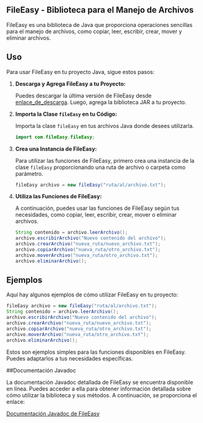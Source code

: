 ## FileEasy - Biblioteca para el Manejo de Archivos 


FileEasy es una biblioteca de Java que proporciona operaciones sencillas para el manejo de archivos, como copiar, leer, escribir, crear, mover y eliminar archivos.

## Uso

Para usar FileEasy en tu proyecto Java, sigue estos pasos:

1. **Descarga y Agrega FileEasy a tu Proyecto:**

    Puedes descargar la última versión de FileEasy desde [enlace_de_descarga](enlace_de_descarga). Luego, agrega la biblioteca JAR a tu proyecto.

2. **Importa la Clase `fileEasy` en tu Código:**

    Importa la clase `fileEasy` en tus archivos Java donde desees utilizarla.

    ```java
    import com.fileEasy.fileEasy;
    ```

3. **Crea una Instancia de FileEasy:**

    Para utilizar las funciones de FileEasy, primero crea una instancia de la clase `fileEasy` proporcionando una ruta de archivo o carpeta como parámetro.

    ```java
    fileEasy archivo = new fileEasy("ruta/al/archivo.txt");
    ```

4. **Utiliza las Funciones de FileEasy:**

    A continuación, puedes usar las funciones de FileEasy según tus necesidades, como copiar, leer, escribir, crear, mover o eliminar archivos.

    ```java
    String contenido = archivo.leerArchivo();
    archivo.escribirArchivo("Nuevo contenido del archivo");
    archivo.crearArchivo("nueva_ruta/nuevo_archivo.txt");
    archivo.copiarArchivo("nueva_ruta/otro_archivo.txt");
    archivo.moverArchivo("nueva_ruta/otro_archivo.txt");
    archivo.eliminarArchivo();
    ```

## Ejemplos

Aquí hay algunos ejemplos de cómo utilizar FileEasy en tu proyecto:

```java
fileEasy archivo = new fileEasy("ruta/al/archivo.txt");
String contenido = archivo.leerArchivo();
archivo.escribirArchivo("Nuevo contenido del archivo");
archivo.crearArchivo("nueva_ruta/nuevo_archivo.txt");
archivo.copiarArchivo("nueva_ruta/otro_archivo.txt");
archivo.moverArchivo("nueva_ruta/otro_archivo.txt");
archivo.eliminarArchivo();
```
Estos son ejemplos simples para las funciones disponibles en FileEasy. Puedes adaptarlos a tus necesidades específicas.

##Documentación Javadoc

La documentación Javadoc detallada de FileEasy se encuentra disponible en línea. Puedes acceder a ella para obtener información detallada sobre cómo utilizar la biblioteca y sus métodos. A continuación, se proporciona el enlace:

[Documentación Javadoc de FileEasy](https://github.com/ACOSTA03/FileEasy/tree/main/docs)

